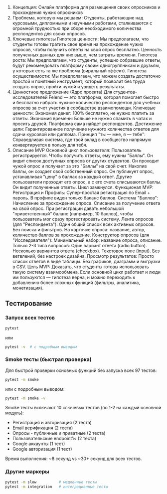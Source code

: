 1. Концепция: Онлайн платформа для размещения своих опросников и прохождения чужих опросников
2. Проблема, которую мы решаем: Студенты, работающие над курсовыми, дипломными и научными работами, сталкиваются с огромной трудностью при сборе необходимого количества респондентов для своих опросов.
3. Ключевые гипотезы
Гипотеза ценности: Мы предполагаем, что студенты готовы тратить свое время на прохождение чужих опросов, чтобы получить ответы на свой опрос бесплатно. Ценность полученных данных для них выше, чем затраты времени.
Гипотеза роста: Мы предполагаем, что студенты, успешно собравшие ответы, будут рекомендовать платформу своим одногруппникам и друзьям, у которых есть та же проблема (виральный эффект).
Гипотеза осуществимости: Мы предполагаем, что можем создать достаточно простой и понятный инструмент, который позволит без труда создать опрос, пройти чужой и увидеть результаты.
4. Ценностное предложение (Ядро проекта)
Для студентов-исследователей Felend — это платформа, которая помогает быстро и бесплатно набрать нужное количество респондентов для учебных опросов за счет участия в сообществе взаимопомощи.
Ключевые ценности:
Экономия денег: 100% бесплатно, не нужно платить за ответы.
Экономия времени: Больше не нужно спамить в чатах и просить друзей. Платформа сама найдет респондентов.
Достижение цели: Гарантированное получение нужного количества ответов для сдачи курсовой или диплома.
Принцип "ты — мне, я — тебе": Справедливая система, где твой вклад в сообщество напрямую конвертируется в пользу для тебя.
5. Описание MVP
Основной цикл пользователя:
Пользователь регистрируется.
Чтобы получить ответы, ему нужны "Баллы".
Он видит список доступных опросов от других студентов.
Он проходит чужой опрос и получает за это "Баллы" на свой счет.
Накопив баллы, он создает свой собственный опрос.
Он публикует опрос, устанавливая "цену" в баллах за каждый ответ.
Другие пользователи проходят его опрос, а с его счета списываются баллы.
Он видит полученные ответы. Цикл замкнулся.
Функционал MVP:
Регистрация и Профиль:
Супер-простая регистрация по Email + пароль.
В профиле виден только баланс баллов.
Система "Баллов":
Начисление за прохождение опроса.
Списание за получение ответа на свой опрос.
При регистрации давать небольшой "приветственный" баланс (например, 10 баллов), чтобы пользователь мог сразу протестировать систему.
Лента опросов (для "Респондента"):
Один общий список всех активных опросов.
Без поиска и фильтров.
На карточке опроса: название, автор, количество баллов за прохождение.
Конструктор опросов (для "Исследователя"):
Минимальный набор: название опроса, описание.
Только 2-3 типа вопросов:
Один вариант ответа (radio button).
Несколько вариантов ответа (checkbox).
Текстовое поле (input).
Без ветвлений, без настроек дизайна.
Просмотр результатов:
Просто список ответов в виде таблицы.
Без графиков, диаграмм и выгрузки в CSV.
Цель MVP: Доказать, что студенты готовы использовать такую систему взаимообмена. Если основной цикл работает и люди им пользуются — гипотеза верна, и можно переходить к добавлению более сложных функций (фильтры, аналитика, монетизация).

## Тестирование

### Запуск всех тестов
```bash
pytest
```
или
```bash
pytest -v  # с подробным выводом
```

### Smoke тесты (быстрая проверка)
Для быстрой проверки основных функций без запуска всех 97 тестов:
```bash
pytest -m smoke
```
или с подробным выводом:
```bash
pytest -m smoke -v
```

Smoke тесты включают 10 ключевых тестов (по 1-2 на каждый основной модуль):
- Регистрация и авторизация (2 теста)
- Email верификация (2 теста)
- Опросы - публичные и приватные (2 теста)
- Пользовательские endpoint'ы (2 теста)
- Google аккаунты (1 тест)
- Google авторизация (1 тест)

Время выполнения: ~8 секунд vs ~30+ секунд для всех тестов.

### Другие маркеры
```bash
pytest -m slow          # медленные тесты
pytest -m integration   # интеграционные тесты
```
